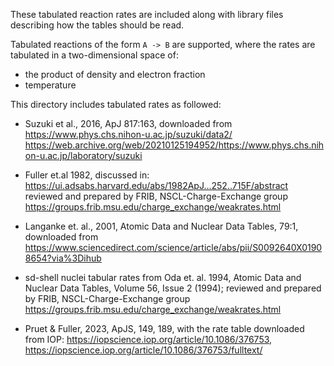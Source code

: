 These tabulated reaction rates are included along with library files
describing how the tables should be read.

Tabulated reactions of the form `A -> B` are supported, where the
rates are tabulated in a two-dimensional space of:

- the product of density and electron fraction
- temperature

This directory includes tabulated rates as followed:

* Suzuki et al., 2016, ApJ 817:163, downloaded from
  https://www.phys.chs.nihon-u.ac.jp/suzuki/data2/
  https://web.archive.org/web/20210125194952/https://www.phys.chs.nihon-u.ac.jp/laboratory/suzuki

* Fuller et.al 1982, discussed in:
  https://ui.adsabs.harvard.edu/abs/1982ApJ...252..715F/abstract
  reviewed and prepared by FRIB, NSCL-Charge-Exchange group
  https://groups.frib.msu.edu/charge_exchange/weakrates.html

* Langanke et. al., 2001, Atomic Data and Nuclear Data Tables, 79:1, downloaded from
  https://www.sciencedirect.com/science/article/abs/pii/S0092640X01908654?via%3Dihub

* sd-shell nuclei tabular rates from Oda et. al. 1994,
  Atomic Data and Nuclear Data Tables, Volume 56, Issue 2 (1994); reviewed and
  prepared by FRIB, NSCL-Charge-Exchange group
  https://groups.frib.msu.edu/charge_exchange/weakrates.html

* Pruet & Fuller, 2023, ApJS, 149, 189, with the rate table downloaded from
  IOP: https://iopscience.iop.org/article/10.1086/376753,
  https://iopscience.iop.org/article/10.1086/376753/fulltext/
  
